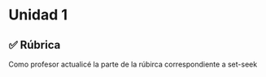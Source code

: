 # Unidad 1

## ✅ Rúbrica

Como profesor actualicé la parte de la rúbirca correspondiente a set-seek
